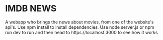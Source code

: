 # IMDB NEWS
A webapp who brings the news about movies, from one of the website's api's.
Use npm install to install dependencies.
Use node server.js or npm run dev to run and then head to https://localhost:3000 to see how it works
